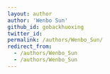 ```yaml
---
layout: author
author: 'Wenbo Sun'
github_id: gobackhuoxing
twitter_id: 
permalink: /authors/Wenbo_Sun/
redirect_from:
  - /authors/Wenbo_Sun
  - /authors/Wenbo_Sun
---
```

